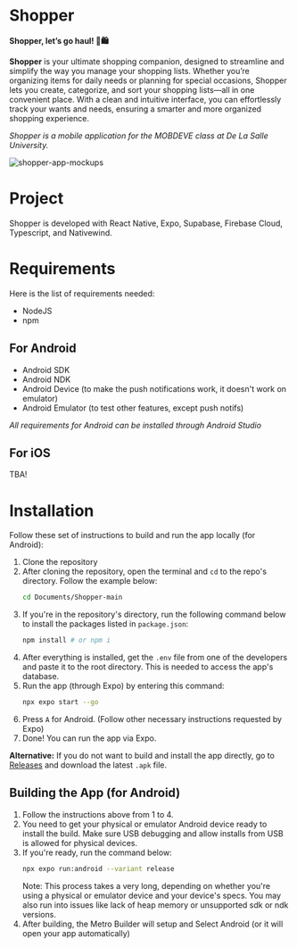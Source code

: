 # Shopper

**Shopper, let’s go haul! 🚀🛍️**

**Shopper** is your ultimate shopping companion, designed to streamline and simplify the way you manage your shopping lists. Whether you’re organizing items for daily needs or planning for special occasions, Shopper lets you create, categorize, and sort your shopping lists—all in one convenient place. With a clean and intuitive interface, you can effortlessly track your wants and needs, ensuring a smarter and more organized shopping experience.

<i>Shopper is a mobile application for the MOBDEVE class at De La Salle University.</i>

![shopper-app-mockups](https://github.com/user-attachments/assets/d3280fa3-25c8-440b-bf91-d0665039aa5c)

# Project 
Shopper is developed with React Native, Expo, Supabase, Firebase Cloud, Typescript, and Nativewind.

# Requirements
Here is the list of requirements needed:
- NodeJS
- npm

## For Android
- Android SDK
- Android NDK
- Android Device (to make the push notifications work, it doesn't work on emulator)
- Android Emulator (to test other features, except push notifs)

<i>All requirements for Android can be installed through Android Studio</i>

## For iOS
TBA!

# Installation
Follow these set of instructions to build and run the app locally (for Android):
1. Clone the repository
2. After cloning the repository, open the terminal and `cd` to the repo's directory. Follow the example below:
   ```bash
   cd Documents/Shopper-main
   ```
4. If you're in the repository's directory, run the following command below to install the packages listed in `package.json`:
   ```bash
   npm install # or npm i
   ```
5. After everything is installed, get the `.env` file from one of the developers and paste it to the root directory. This is needed to access the app's database.
6. Run the app (through Expo) by entering this command:
   ```bash
   npx expo start --go
   ```
7. Press `A` for Android. (Follow other necessary instructions requested by Expo)
8. Done! You can run the app via Expo.

**Alternative:** If you do not want to build and install the app directly, go to [Releases](https://github.com/thekovie/Shopper/releases) and download the latest `.apk` file.

## Building the App (for Android)
1. Follow the instructions above from 1 to 4.
2. You need to get your physical or emulator Android device ready to install the build. Make sure USB debugging and allow installs from USB is allowed for physical devices.
3. If you're ready, run the command below:
   ```bash
   npx expo run:android --variant release
   ```
   Note: This process takes a very long, depending on whether you're using a physical or emulator device and your device's specs. You may also run into issues like lack of heap memory or unsupported sdk or ndk versions.
4. After building, the Metro Builder will setup and Select Android (or it will open your app automatically)

